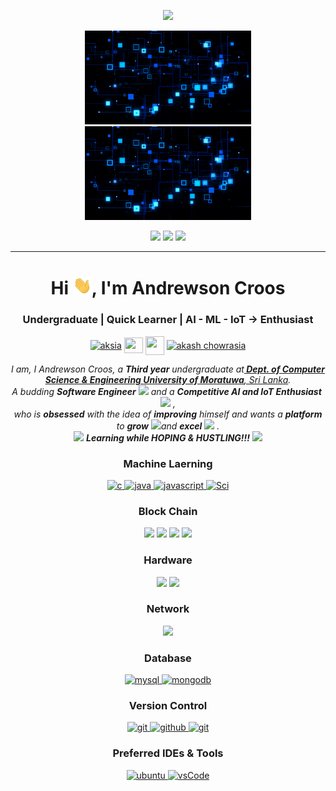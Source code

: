 <p align="center">
  <!img src="https://github.com/andrewson97/AnDrEwSoN97/blob/main/giphy.gif" height="150"/>
  <img src="https://github.com/thompsonemerson/thompsonemerson/raw/master/cover-thompson.png" height="200"/>
  <!img src="https://github.com/andrewson97/AnDrEwSoN97/blob/main/giphy.gif" height="150"/>
</p>
<p align="center">
  <img src="https://github.com/andrewson97/AnDrEwSoN97/blob/main/giphy.gif" height="150"/>
  <!img src="https://github.com/thompsonemerson/thompsonemerson/raw/master/cover-thompson.png" height="200"/>
  <img src="https://github.com/andrewson97/AnDrEwSoN97/blob/main/giphy.gif" height="150"/>
</p>
 <p align="center">
  <img src="https://img.shields.io/badge/Intrest-AI%20    IoT%20    ML-blue" />
  <img src="https://img.shields.io/badge/Lives-Colombo,Sri%20Lanka-purple" />
  <img src="https://img.shields.io/badge/Languages-English%20Tamil%20%26%20Sinhala-blueviolet" />
</p>
<hr>
<h1 align="center">Hi <img src="https://raw.githubusercontent.com/ABSphreak/ABSphreak/master/gifs/Hi.gif" width="30px">, I'm Andrewson Croos</h1>
<h3 align="center">Undergraduate | Quick Learner | AI - ML - IoT -> Enthusiast</h3>
<p align="center">
<a href="https://www.linkedin.com/in/andrewson-croos/" target="blank"><img align="center" src="https://image.flaticon.com/icons/png/128/174/174857.png" alt="aksia" height="29" /></a>
  <a href = "mailto: andrewson19970831@gmail.com"><img align="center" src="https://seeklogo.com/images/G/gmail-new-2020-logo-32DBE11BB4-seeklogo.com.png" height="25" width="30" /></a>
  <a href = "tel:+94-77-8905-336"><img align="center" src=https://img.icons8.com/color/48/000000/whatsapp--v1.png" height="30" width="30" /></a>
<a href="https://www.facebook.com/andrewson.croos.12/" target="blank"><img align="center" src="https://cdn.jsdelivr.net/npm/simple-icons@3.0.1/icons/facebook.svg" alt="akash chowrasia" height="30" width="40" /></a>

</p>
</p>



<p align="center">
  <em>
    I am, I Andrewson Croos, a <b>Third year</b> undergraduate at<a href="https://www.uom.lk/"><b> Dept. of Computer Science & Engineering </b> <a href="https://www.uom.lk/"> <b>University of Moratuwa</b>, Sri Lanka</a>. <br>
    A budding <b>Software Engineer</b> <img src="https://github.com/TheDudeThatCode/TheDudeThatCode/blob/master/Assets/Developer.gif" width="30px"> and a <b> Competitive AI and IoT Enthusiast</b>&nbsp;<img src="https://github.com/TheDudeThatCode/TheDudeThatCode/blob/master/Assets/Designer.gif" width="36px">&nbsp,<br>who is <b>obsessed</b>
    with the idea of <b>improving</b> himself and wants a <b>platform</b> to 
    <b>grow</b> <img src="https://github.com/TheDudeThatCode/TheDudeThatCode/blob/master/Assets/Rocket.gif" width="18px">and 
    <b>excel</b> <img src="https://github.com/TheDudeThatCode/TheDudeThatCode/blob/master/Assets/Medal.gif" width="20px">&nbsp.
  </em> 
  <br>
  <img src="https://media.giphy.com/media/VgCDAzcKvsR6OM0uWg/giphy.gif" width="50" /> <b><i>Learning while HOPING & HUSTLING!!!</i></b> <img src="https://media.giphy.com/media/7j2hfyeVcDtf2/giphy.gif" width="50" />
</p>


<h3 align="center">Machine Laerning</h3>

<p align="center">
  <a href="" target="_blank"> 
    <img src="https://img.shields.io/badge/TensorFlow-FF6F00?style=for-the-badge&logo=tensorflow&logoColor=white"
      alt="c"/>
  </a>

  <a href="" target="_blank"> 
    <img src="https://img.shields.io/badge/Jupyter-F37626.svg?&style=for-the-badge&logo=Jupyter&logoColor=white" 
      alt="java"/> 
  </a>
  <a href="" target="_blank"> 
    <img src="https://img.shields.io/badge/Python-FFD43B?style=for-the-badge&logo=python&logoColor=white"
      alt="javascript"/> 
  </a>
 
   <a href="" target="_blank"> 
    <img src="https://img.shields.io/badge/Keras-D00000?style=for-the-badge&logo=Keras&logoColor=white"
      alt="Sci"/> 
  </a>

  </a>
</p>
    
<h3 align="center">Block Chain</h3>
<p align="center"> 
<img src="https://img.shields.io/badge/Ethereum-3C3C3D?style=for-the-badge&logo=Ethereum&logoColor=white">
<img src="https://i.ytimg.com/vi/G8bDhS24eds/maxresdefault.jpg" height= "30">
<img src="https://ethonfire.github.io/EthOnFire-Rinkeby/img/logo_rinkeby.png" height= "30">
 <img src ="https://static.vecteezy.com/system/resources/previews/002/473/294/non_2x/nft-symbol-non-fungible-token-icon-free-vector.jpg" height ="30"
</p>

<h3 align="center">Hardware</h3>
<p align="center"> 
<img src="https://e7.pngegg.com/pngimages/267/598/png-clipart-raspberry-pi-computer-icons-secure-digital-noobs-raspberry-computer-computer-program-thumbnail.png" height ="29">
<img src="https://logowik.com/content/uploads/images/arduino5804.jpg" height ="29">
</p>
    
<h3 align="center">Network</h3>
<p align="center"> 
<img src="https://www.libelium.com/wp-content/uploads/2019/11/lorawan.png" height = "29" >
 
</p>
<h3 align="center">Database</h3>
<p align="center">
  </a>
    <a href="" target="_blank"> 
    <img src="https://img.shields.io/badge/MySQL-00000F?style=for-the-badge&logo=mysql&logoColor=white"
      alt="mysql"/> 
  </a>
  <a href="https://www.sqlite.org/index.html" target="_blank"> 
    <img src="https://img.shields.io/badge/SQLite-07405E?style=for-the-badge&logo=sqlite&logoColor=white"
      alt="mongodb"/> 
  </a> 
</p>
    
<h3 align="center">Version Control</h3>
<p align="center">
  <a href="https://git-scm.com/" target="_blank">
    <img src="https://img.shields.io/badge/git-F05032.svg?style=for-the-badge&logo=git&logoColor=white"
      alt="git"/>
  </a>
  <a href="https://github.com/sanjeepan23" target="_blank">
    <img src="https://img.shields.io/badge/github-181717.svg?style=for-the-badge&logo=github&logoColor=white" alt="github" />
  </a>
  <a href="https://gitlab.com/sanjeepan" target="_blank">
    <img src="https://img.shields.io/badge/gitlab-181717.svg?style=for-the-badge&logo=gitlab&logoColor=white"
      alt="git"/>
  </a>
    <!-- <a href="https://www.docker.com/" target="_blank">
    <img src="https://img.shields.io/badge/docker-2496ED.svg?style=for-the-badge&logo=docker&logoColor=white"
      alt="docker"/>
  </a>
  <a href="https://www.jenkins.io" target="_blank"> 
    <img src="https://img.shields.io/badge/jenkins-D24939.svg?style=for-the-badge&logo=jenkins&logoColor=white" alt="jenkins"/> 
  </a> -->
</p>
    
<h3 align="center">Preferred IDEs  & Tools </h3>
<p align="center"> 
   <a href="https://ubuntu.com/" target="_blank"> 
    <img src="https://img.shields.io/badge/ubuntu-E95420.svg?style=for-the-badge&logo=ubuntu&logoColor=white" alt="ubuntu"/>
  </a>
  <a href="https://code.visualstudio.com/" target="_blank">
    <img src="https://img.shields.io/badge/vscode-007ACC.svg?style=for-the-badge&logo=visualstudiocode&logoColor=white" alt="vsCode"/> 
  </a>
 
</p>
    
    
